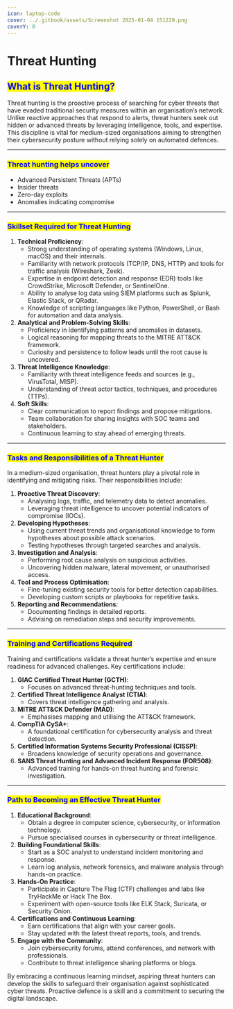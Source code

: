 ```yaml
---
icon: laptop-code
cover: ../.gitbook/assets/Screenshot 2025-01-04 151229.png
coverY: 0
---
```


# Threat Hunting

## <mark style="color:blue;">**What is Threat Hunting?**</mark>

Threat hunting is the proactive process of searching for cyber threats that have evaded traditional security measures within an organisation’s network. Unlike reactive approaches that respond to alerts, threat hunters seek out hidden or advanced threats by leveraging intelligence, tools, and expertise. This discipline is vital for medium-sized organisations aiming to strengthen their cybersecurity posture without relying solely on automated defences.

***

### <mark style="color:blue;">Threat hunting helps uncover</mark>

* Advanced Persistent Threats (APTs)
* Insider threats
* Zero-day exploits
* Anomalies indicating compromise

***

### <mark style="color:blue;">**Skillset Required for Threat Hunting**</mark>

1. **Technical Proficiency**:
   * Strong understanding of operating systems (Windows, Linux, macOS) and their internals.
   * Familiarity with network protocols (TCP/IP, DNS, HTTP) and tools for traffic analysis (Wireshark, Zeek).
   * Expertise in endpoint detection and response (EDR) tools like CrowdStrike, Microsoft Defender, or SentinelOne.
   * Ability to analyse log data using SIEM platforms such as Splunk, Elastic Stack, or QRadar.
   * Knowledge of scripting languages like Python, PowerShell, or Bash for automation and data analysis.
2. **Analytical and Problem-Solving Skills**:
   * Proficiency in identifying patterns and anomalies in datasets.
   * Logical reasoning for mapping threats to the MITRE ATT\&CK framework.
   * Curiosity and persistence to follow leads until the root cause is uncovered.
3. **Threat Intelligence Knowledge**:
   * Familiarity with threat intelligence feeds and sources (e.g., VirusTotal, MISP).
   * Understanding of threat actor tactics, techniques, and procedures (TTPs).
4. **Soft Skills**:
   * Clear communication to report findings and propose mitigations.
   * Team collaboration for sharing insights with SOC teams and stakeholders.
   * Continuous learning to stay ahead of emerging threats.

***

### <mark style="color:blue;">**Tasks and Responsibilities of a Threat Hunter**</mark>

In a medium-sized organisation, threat hunters play a pivotal role in identifying and mitigating risks. Their responsibilities include:

1. **Proactive Threat Discovery**:
   * Analysing logs, traffic, and telemetry data to detect anomalies.
   * Leveraging threat intelligence to uncover potential indicators of compromise (IOCs).
2. **Developing Hypotheses**:
   * Using current threat trends and organisational knowledge to form hypotheses about possible attack scenarios.
   * Testing hypotheses through targeted searches and analysis.
3. **Investigation and Analysis**:
   * Performing root cause analysis on suspicious activities.
   * Uncovering hidden malware, lateral movement, or unauthorised access.
4. **Tool and Process Optimisation**:
   * Fine-tuning existing security tools for better detection capabilities.
   * Developing custom scripts or playbooks for repetitive tasks.
5. **Reporting and Recommendations**:
   * Documenting findings in detailed reports.
   * Advising on remediation steps and security improvements.

***

### <mark style="color:blue;">**Training and Certifications Required**</mark>

Training and certifications validate a threat hunter’s expertise and ensure readiness for advanced challenges. Key certifications include:

1. **GIAC Certified Threat Hunter (GCTH)**:
   * Focuses on advanced threat-hunting techniques and tools.
2. **Certified Threat Intelligence Analyst (CTIA)**:
   * Covers threat intelligence gathering and analysis.
3. **MITRE ATT\&CK Defender (MAD)**:
   * Emphasises mapping and utilising the ATT\&CK framework.
4. **CompTIA CySA+**:
   * A foundational certification for cybersecurity analysis and threat detection.
5. **Certified Information Systems Security Professional (CISSP)**:
   * Broadens knowledge of security operations and governance.
6. **SANS Threat Hunting and Advanced Incident Response (FOR508)**:
   * Advanced training for hands-on threat hunting and forensic investigation.

***

### <mark style="color:blue;">**Path to Becoming an Effective Threat Hunter**</mark>

1. **Educational Background**:
   * Obtain a degree in computer science, cybersecurity, or information technology.
   * Pursue specialised courses in cybersecurity or threat intelligence.
2. **Building Foundational Skills**:
   * Start as a SOC analyst to understand incident monitoring and response.
   * Learn log analysis, network forensics, and malware analysis through hands-on practice.
3. **Hands-On Practice**:
   * Participate in Capture The Flag (CTF) challenges and labs like TryHackMe or Hack The Box.
   * Experiment with open-source tools like ELK Stack, Suricata, or Security Onion.
4. **Certifications and Continuous Learning**:
   * Earn certifications that align with your career goals.
   * Stay updated with the latest threat reports, tools, and trends.
5. **Engage with the Community**:
   * Join cybersecurity forums, attend conferences, and network with professionals.
   * Contribute to threat intelligence sharing platforms or blogs.

By embracing a continuous learning mindset, aspiring threat hunters can develop the skills to safeguard their organisation against sophisticated cyber threats. Proactive defence is a skill and a commitment to securing the digital landscape.
